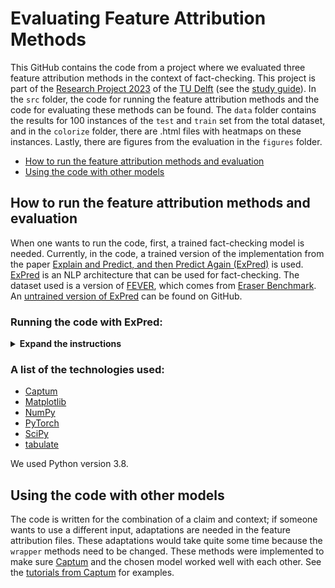 # Evaluating Feature Attribution Methods
This GitHub contains the code from a project where we evaluated three feature attribution methods in the context of fact-checking. 
This project is part of the 
<a href="https://github.com/TU-Delft-CSE/Research-Project" target="_blank">Research Project 2023</a>
 of the 
<a href="https://github.com/TU-Delft-CSE" target="_blank">TU Delft</a> 
(see the <a href="https://www.studiegids.tudelft.nl/a101_displayCourse.do?course_id=61505" target="_blank">study guide</a>).
In the `src` folder, the code for running the feature attribution methods and the code for evaluating these methods can be found.
The `data` folder contains the results for 100 instances of the `test` and `train` set from the total dataset, 
and in the `colorize` folder, there are .html files with heatmaps on these instances.
Lastly, there are figures from the evaluation in the `figures` folder.


- [How to run the feature attribution methods and evaluation](#how-to-run-the-feature-attribution-methods-and-evaluation)
- [Using the code with other models](#using-the-code-with-other-models)

## How to run the feature attribution methods and evaluation
When one wants to run the code, first, a trained fact-checking model is needed. 
Currently, in the code, a trained version of the implementation from the paper 
<a href="https://dl.acm.org/doi/abs/10.1145/3437963.3441758" target="_blank">Explain and Predict, and then Predict Again (ExPred)</a> 
is used. 
<a href="https://dl.acm.org/doi/abs/10.1145/3437963.3441758" target="_blank">ExPred</a> 
is an NLP architecture that can be used for fact-checking.
The dataset used is a version of <a href="https://fever.ai" target="_blank">FEVER</a>, 
which comes from <a href="http://www.eraserbenchmark.com" target="_blank">Eraser Benchmark</a>. 
An <a href="https://github.com/JoshuaGhost/expred" target="_blank">untrained version of ExPred</a> can be found on GitHub.

### Running the code with ExPred:
<details><summary><b>Expand the instructions</b></summary>

1. Add a trained version of ExPred.

2. Setting up the Python virtual environment:
```bash
python -m venv venv
```

```bash
source venv/bin/activate
```

3. Install the requirements:
```bash
pip install -r requirements.txt
```

4. Update all `/dir/to/your/` lines to the where your data can be found and the results can be stored.

5. Run an instance by scrolling down in the feature attribution methods file and choosing the number of iterations and the instance.<br>
**OR**<br>
Run multiple instances by scrolling down in the feature attribution methods file, and choosing 
the number of iterations and changing the instances number to `int(sys.argv[1])`. Go to the run.py file, and run the amount of instances you want.
</details>

### A list of the technologies used:
* <a href="https://captum.ai" target="_blank">Captum</a>
* <a href="https://matplotlib.org" target="_blank">Matplotlib</a>
* <a href="https://numpy.org" target="_blank">NumPy</a>
* <a href="https://pytorch.org" target="_blank">PyTorch</a>
* <a href="https://scipy.org" target="_blank">SciPy</a>
* <a href="https://pypi.org/project/tabulate/" target="_blank">tabulate</a>

We used Python version 3.8.


## Using the code with other models
The code is written for the combination of a claim and context; 
if someone wants to use a different input, adaptations are needed in the feature attribution files. 
These adaptations would take quite some time because the `wrapper` methods need to be changed. 
These methods were implemented to make sure 
<a href="https://captum.ai" target="_blank">Captum</a> and the chosen model worked well with each other.
See the <a href="https://captum.ai/tutorials/" target="_blank">tutorials from Captum</a> for examples.